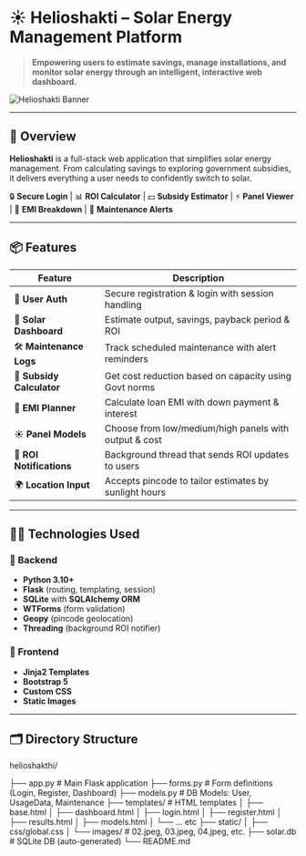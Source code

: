 # ☀️ Helioshakti – Solar Energy Management Platform

> **Empowering users to estimate savings, manage installations, and monitor solar energy through an intelligent, interactive web dashboard.**

![Helioshakti Banner](https://raw.githubusercontent.com/manii5228/helioshakthi/main/static/images/banner.jpg)

---

## 🚀 Overview

**Helioshakti** is a full-stack web application that simplifies solar energy management. From calculating savings to exploring government subsidies, it delivers everything a user needs to confidently switch to solar.

🔒 **Secure Login** | 📊 **ROI Calculator** | 💵 **Subsidy Estimator** | ⚡ **Panel Viewer** | 🧾 **EMI Breakdown** | 🔧 **Maintenance Alerts**

---

## 📦 Features

| Feature                   | Description |
|---------------------------|-------------|
| 🔐 **User Auth**          | Secure registration & login with session handling |
| 🧮 **Solar Dashboard**    | Estimate output, savings, payback period & ROI |
| 🛠️ **Maintenance Logs**  | Track scheduled maintenance with alert reminders |
| 💸 **Subsidy Calculator** | Get cost reduction based on capacity using Govt norms |
| 🏦 **EMI Planner**        | Calculate loan EMI with down payment & interest |
| ☀️ **Panel Models**       | Choose from low/medium/high panels with output & cost |
| 🔁 **ROI Notifications**  | Background thread that sends ROI updates to users |
| 🌍 **Location Input**     | Accepts pincode to tailor estimates by sunlight hours |

---

## 🧑‍💻 Technologies Used

### 🧠 Backend  
- **Python 3.10+**
- **Flask** (routing, templating, session)
- **SQLite** with **SQLAlchemy ORM**
- **WTForms** (form validation)
- **Geopy** (pincode geolocation)
- **Threading** (background ROI notifier)

### 🎨 Frontend  
- **Jinja2 Templates**
- **Bootstrap 5**
- **Custom CSS**
- **Static Images**

---

## 🗂️ Directory Structure
helioshakthi/

├── app.py # Main Flask application
├── forms.py # Form definitions (Login, Register, Dashboard)
├── models.py # DB Models: User, UsageData, Maintenance
├── templates/ # HTML templates
│ ├── base.html
│ ├── dashboard.html
│ ├── login.html
│ ├── register.html
│ ├── results.html
│ ├── models.html
│ └── ... etc
├── static/
│ ├── css/global.css
│ └── images/ # 02.jpeg, 03.jpeg, 04.jpeg, etc.
├── solar.db # SQLite DB (auto-generated)
└── README.md
